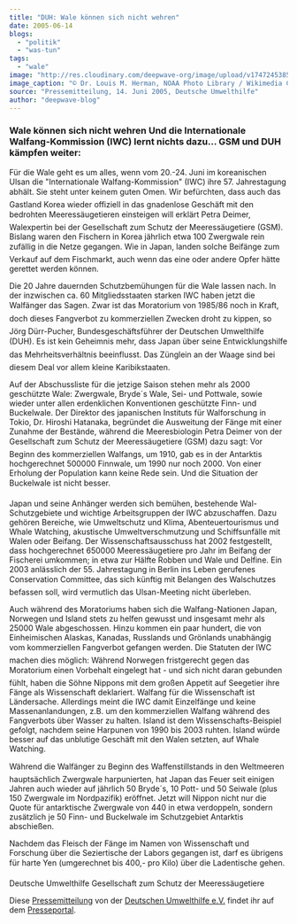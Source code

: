 ```yaml
---
title: "DUH: Wale können sich nicht wehren"
date: 2005-06-14
blogs: 
  - "politik"
  - "was-tun"
tags: 
  - "wale"
image: "http://res.cloudinary.com/deepwave-org/image/upload/v1747245385/deepwave.org/1024px-Humpback_whales_in_singing_position.jpg"
image_caption: "© Dr. Louis M. Herman, NOAA Photo Library / Wikimedia Commons"
source: "Pressemitteilung, 14. Juni 2005, Deutsche Umwelthilfe"
author: "deepwave-blog"
---
```


### Wale können sich nicht wehren Und die Internationale Walfang-Kommission (IWC) lernt nichts dazu... GSM und DUH kämpfen weiter:



Für die Wale geht es um alles, wenn vom 20.-24. Juni im koreanischen Ulsan die "Internationale Walfang-Kommission" (IWC) ihre 57. Jahrestagung abhält. Sie steht unter keinem guten Omen. Wir befürchten, dass auch das Gastland Korea wieder offiziell in das gnadenlose Geschäft mit den bedrohten Meeressäugetieren einsteigen will erklärt Petra Deimer, Walexpertin bei der Gesellschaft zum Schutz der Meeressäugetiere (GSM). Bislang waren den Fischern in Korea jährlich etwa 100 Zwergwale rein zufällig in die Netze gegangen. Wie in Japan, landen solche Beifänge zum Verkauf auf dem Fischmarkt, auch wenn das eine oder andere Opfer hätte gerettet werden können.

Die 20 Jahre dauernden Schutzbemühungen für die Wale lassen nach. In der inzwischen ca. 60 Mitgliedsstaaten starken IWC haben jetzt die Walfänger das Sagen. Zwar ist das Moratorium von 1985/86 noch in Kraft, doch dieses Fangverbot zu kommerziellen Zwecken droht zu kippen, so Jörg Dürr-Pucher, Bundesgeschäftsführer der Deutschen Umwelthilfe (DUH). Es ist kein Geheimnis mehr, dass Japan über seine Entwicklungshilfe das Mehrheitsverhältnis beeinflusst. Das Zünglein an der Waage sind bei diesem Deal vor allem kleine Karibikstaaten.

Auf der Abschussliste für die jetzige Saison stehen mehr als 2000 geschützte Wale: Zwergwale, Bryde´s Wale, Sei- und Pottwale, sowie wieder unter allen erdenklichen Konventionen geschützte Finn- und Buckelwale. Der Direktor des japanischen Instituts für Walforschung in Tokio, Dr. Hiroshi Hatanaka, begründet die Ausweitung der Fänge mit einer Zunahme der Bestände, während die Meeresbiologin Petra Deimer von der Gesellschaft zum Schutz der Meeressäugetiere (GSM) dazu sagt: Vor Beginn des kommerziellen Walfangs, um 1910, gab es in der Antarktis hochgerechnet 500000 Finnwale, um 1990 nur noch 2000. Von einer Erholung der Population kann keine Rede sein. Und die Situation der Buckelwale ist nicht besser.

Japan und seine Anhänger werden sich bemühen, bestehende Wal-Schutzgebiete und wichtige Arbeitsgruppen der IWC abzuschaffen. Dazu gehören Bereiche, wie Umweltschutz und Klima, Abenteuertourismus und Whale Watching, akustische Umweltverschmutzung und Schiffsunfälle mit Walen oder Beifang. Der Wissenschaftsausschuss hat 2002 festgestellt, dass hochgerechnet 650000 Meeressäugetiere pro Jahr im Beifang der Fischerei umkommen; in etwa zur Hälfte Robben und Wale und Delfine. Ein 2003 anlässlich der 55. Jahrestagung in Berlin ins Leben gerufenes Conservation Committee, das sich künftig mit Belangen des Walschutzes befassen soll, wird vermutlich das Ulsan-Meeting nicht überleben.

Auch während des Moratoriums haben sich die Walfang-Nationen Japan, Norwegen und Island stets zu helfen gewusst und insgesamt mehr als 25000 Wale abgeschossen. Hinzu kommen ein paar hundert, die von Einheimischen Alaskas, Kanadas, Russlands und Grönlands unabhängig vom kommerziellen Fangverbot gefangen werden. Die Statuten der IWC machen dies möglich: Während Norwegen fristgerecht gegen das Moratorium einen Vorbehalt eingelegt hat - und sich nicht daran gebunden fühlt, haben die Söhne Nippons mit dem großen Appetit auf Seegetier ihre Fänge als Wissenschaft deklariert. Walfang für die Wissenschaft ist Ländersache. Allerdings meint die IWC damit Einzelfänge und keine Massenanlandungen, z.B. um den kommerziellen Walfang während des Fangverbots über Wasser zu halten. Island ist dem Wissenschafts-Beispiel gefolgt, nachdem seine Harpunen von 1990 bis 2003 ruhten. Island würde besser auf das unblutige Geschäft mit den Walen setzten, auf Whale Watching.

Während die Walfänger zu Beginn des Waffenstillstands in den Weltmeeren hauptsächlich Zwergwale harpunierten, hat Japan das Feuer seit einigen Jahren auch wieder auf jährlich 50 Bryde´s, 10 Pott- und 50 Seiwale (plus 150 Zwergwale im Nordpazifik) eröffnet. Jetzt will Nippon nicht nur die Quote für antarktische Zwergwale von 440 in etwa verdoppeln, sondern zusätzlich je 50 Finn- und Buckelwale im Schutzgebiet Antarktis abschießen.

Nachdem das Fleisch der Fänge im Namen von Wissenschaft und Forschung über die Seziertische der Labors gegangen ist, darf es übrigens für harte Yen (umgerechnet bis 400,- pro Kilo) über die Ladentische gehen.

Deutsche Umwelthilfe Gesellschaft zum Schutz der Meeressäugetiere

Diese [Pressemitteilung](https://www.presseportal.de/pm/22521/690083) von der [Deutschen Umwelthilfe e.V.](https://www.duh.de/) findet ihr auf dem [Presseportal](https://www.presseportal.de/).
